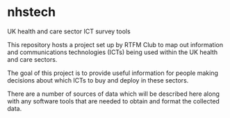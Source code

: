 # nhstech
UK health and care sector ICT survey tools

This repository hosts a project set up by RTFM Club to map out information and communications technologies (ICTs) being used within the UK health and care sectors.

The goal of this project is to provide useful information for people making decisions about which ICTs to buy and deploy in these sectors.

There are a number of sources of data which will be described here along with any software tools that are needed to obtain and format the collected data.
